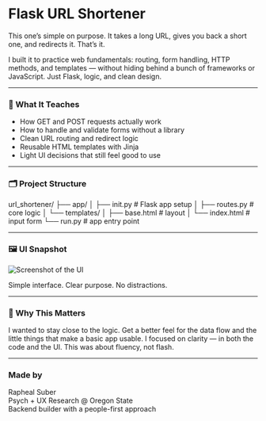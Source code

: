 # Flask URL Shortener

This one’s simple on purpose. It takes a long URL, gives you back a short one, and redirects it. That’s it.

I built it to practice web fundamentals: routing, form handling, HTTP methods, and templates — without hiding behind a bunch of frameworks or JavaScript. Just Flask, logic, and clean design.

---

### 🧠 What It Teaches

- How GET and POST requests actually work
- How to handle and validate forms without a library
- Clean URL routing and redirect logic
- Reusable HTML templates with Jinja
- Light UI decisions that still feel good to use

---

### 🗂 Project Structure

url_shortener/
├── app/
│ ├── init.py # Flask app setup
│ ├── routes.py # core logic
│ └── templates/
│ ├── base.html # layout
│ └── index.html # input form
└── run.py # app entry point


---

### 🖼 UI Snapshot

![Screenshot of the UI](./7774a6e1-880d-4f32-855d-96c1f5ee847a.png)

Simple interface. Clear purpose. No distractions.

---

### 🧩 Why This Matters

I wanted to stay close to the logic. Get a better feel for the data flow and the little things that make a basic app usable. I focused on clarity — in both the code and the UI. This was about fluency, not flash.

---

### Made by

Rapheal Suber  
Psych + UX Research @ Oregon State  
Backend builder with a people-first approach
